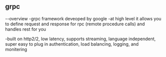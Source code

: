 grpc
------------------
--overview
-grpc framework deveoped by google
-at high level it allows you to define request and response
for rpc (remote procedure calls) and handles rest for you

-built on http2/2, low latency, supports streaming, language independent, super easy to plug in authentication, load balancing, logging, and monitering
